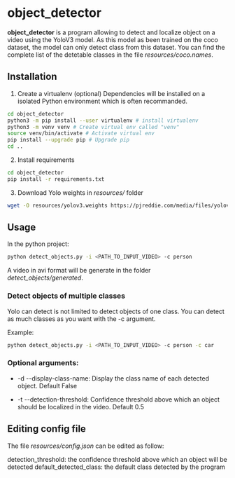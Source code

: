 # object_detector

**object_detector** is a program allowing to detect and localize object on a video using the YoloV3 model.
As this model as been trained on the coco dataset, the model can only detect class from this dataset.
You can find the complete list of the detetable classes in the file *resources/coco.names*.

## Installation

1) Create a virtualenv (optional)
Dependencies will be installed on a isolated Python environment which is often recommanded.
```bash
cd object_detector
python3 -m pip install --user virtualenv # install virtualenv
python3 -m venv venv # Create virtual env called "venv"
source venv/bin/activate # Activate virtual env
pip install --upgrade pip # Upgrade pip
cd ..
```

2) Install requirements
```bash
cd object_detector
pip install -r requirements.txt
```

3) Download Yolo weights in *resources/* folder
```bash
wget -O resources/yolov3.weights https://pjreddie.com/media/files/yolov3.weights # Download yolo weights
```

## Usage

In the python project:
```bash
python detect_objects.py -i <PATH_TO_INPUT_VIDEO> -c person
```
A video in avi format will be generate in the folder *detect_objects/generated*.

### Detect objects of multiple classes

Yolo can detect is not limited to detect objects of one class. You can detect as much classes as you want with the -c argument.

Example:
```bash
python detect_objects.py -i <PATH_TO_INPUT_VIDEO> -c person -c car
```
### Optional arguments:

* -d --display-class-name: Display the class name of each detected object. Default False

* -t --detection-threshold: Confidence threshold above which an object should be localized in the video. Default 0.5

## Editing config file

The file *resources/config.json* can be edited as follow:

detection_threshold: the confidence threshold above which an object will be detected
default_detected_class: the default class detected by the program
